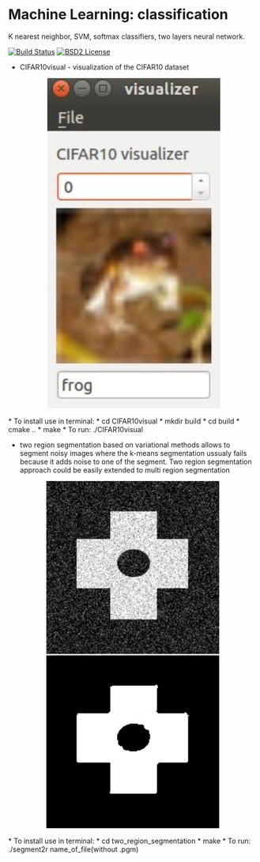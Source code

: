 Machine Learning: classification
====================================================

K nearest neighbor, SVM, softmax classifiers, two layers neural network.

[![Build Status](https://travis-ci.org/Dtananaev/cv_segmentation.svg?branch=master)](https://travis-ci.org/Dtananaev/cv_segmentation)
[![BSD2 License](http://img.shields.io/badge/license-BSD2-brightgreen.svg)](https://github.com/Dtananaev/k_means/blob/master/LICENSE.md) 

* CIFAR10visual - visualization of the CIFAR10 dataset
<p align="center">
  <img src="https://github.com/Dtananaev/ml_classifiers/blob/master/pictures/CIFAR10VIZ.JPG" width="350"/>
</p>
     * To install use in terminal: 
         * cd CIFAR10visual
         * mkdir build
         * cd build
         * cmake ..
         * make
     * To run: ./CIFAR10visual    
     

* two region segmentation based on variational methods allows to segment noisy images where the k-means segmentation ussualy fails because it adds noise to one of the segment. Two region segmentation approach could be easily extended to multi region segmentation
<p align="center">
  <img src="https://github.com/Dtananaev/cv_segmentation/blob/master/pictures/withWholeEasier.jpeg" width="350"/>
  <img src="https://github.com/Dtananaev/cv_segmentation/blob/master/pictures/withWholeEasier_2r.jpeg" width="350"/>
</p>
     * To install use in terminal: 
         * cd two_region_segmentation
         * make
     * To run: ./segment2r name_of_file(without .pgm)
